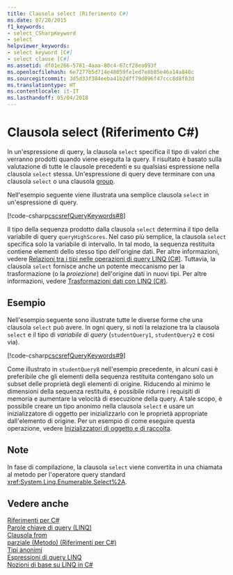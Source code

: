 ```yaml
---
title: Clausola select (Riferimento C#)
ms.date: 07/20/2015
f1_keywords:
- select_CSharpKeyword
- select
helpviewer_keywords:
- select keyword [C#]
- select clause [C#]
ms.assetid: df01e266-5781-4aaa-80c4-67cf28ea093f
ms.openlocfilehash: 6e7277b5d714e48059fe1ed7e8b85e46a14a840c
ms.sourcegitcommit: 3d5d33f384eeba41b2dff79d096f47ccc8d8f03d
ms.translationtype: HT
ms.contentlocale: it-IT
ms.lasthandoff: 05/04/2018
---
```

# <a name="select-clause-c-reference"></a>Clausola select (Riferimento C#)
In un'espressione di query, la clausola `select` specifica il tipo di valori che verranno prodotti quando viene eseguita la query. Il risultato è basato sulla valutazione di tutte le clausole precedenti e su qualsiasi espressione nella clausola `select` stessa. Un'espressione di query deve terminare con una clausola `select` o una clausola [group](../../../csharp/language-reference/keywords/group-clause.md).  
  
 Nell'esempio seguente viene illustrata una semplice clausola `select` in un'espressione di query.  
  
 [!code-csharp[cscsrefQueryKeywords#8](../../../csharp/language-reference/keywords/codesnippet/CSharp/select-clause_1.cs)]  
  
 Il tipo della sequenza prodotto dalla clausola `select` determina il tipo della variabile di query `queryHighScores`. Nel caso più semplice, la clausola `select` specifica solo la variabile di intervallo. In tal modo, la sequenza restituita contiene elementi dello stesso tipo dell'origine dati. Per altre informazioni, vedere [Relazioni tra i tipi nelle operazioni di query LINQ (C#)](../../../csharp/programming-guide/concepts/linq/type-relationships-in-linq-query-operations.md). Tuttavia, la clausola `select` fornisce anche un potente meccanismo per la trasformazione (o la *proiezione*) dell'origine dati in nuovi tipi. Per altre informazioni, vedere [Trasformazioni dati con LINQ (C#)](../../../csharp/programming-guide/concepts/linq/data-transformations-with-linq.md).  
  
## <a name="example"></a>Esempio  
 Nell'esempio seguente sono illustrate tutte le diverse forme che una clausola `select` può avere. In ogni query, si noti la relazione tra la clausola `select` e il tipo di *variabile di query* (`studentQuery1`, `studentQuery2` e così via).  
  
 [!code-csharp[cscsrefQueryKeywords#9](../../../csharp/language-reference/keywords/codesnippet/CSharp/select-clause_2.cs)]  
  
 Come illustrato in `studentQuery8` nell'esempio precedente, in alcuni casi è preferibile che gli elementi della sequenza restituita contengano solo un subset delle proprietà degli elementi di origine. Riducendo al minimo le dimensioni della sequenza restituita, è possibile ridurre i requisiti di memoria e aumentare la velocità di esecuzione della query. A tale scopo, è possibile creare un tipo anonimo nella clausola `select` e usare un inizializzatore di oggetto per inizializzarlo con le proprietà appropriate dall'elemento di origine. Per un esempio di come eseguire questa operazione, vedere [Inizializzatori di oggetto e di raccolta](../../../csharp/programming-guide/classes-and-structs/object-and-collection-initializers.md).  
  
## <a name="remarks"></a>Note  
 In fase di compilazione, la clausola `select` viene convertita in una chiamata al metodo per l'operatore query standard <xref:System.Linq.Enumerable.Select%2A>.  
  
## <a name="see-also"></a>Vedere anche  
 [Riferimenti per C#](../../../csharp/language-reference/index.md)  
 [Parole chiave di query (LINQ)](../../../csharp/language-reference/keywords/query-keywords.md)  
 [Clausola from](../../../csharp/language-reference/keywords/from-clause.md)  
 [parziale (Metodo) (Riferimenti per C#)](../../../csharp/language-reference/keywords/partial-method.md)  
 [Tipi anonimi](../../../csharp/programming-guide/classes-and-structs/anonymous-types.md)  
 [Espressioni di query LINQ](../../../csharp/programming-guide/linq-query-expressions/index.md)  
 [Nozioni di base su LINQ in C#](../../../csharp/programming-guide/concepts/linq/getting-started-with-linq.md)
